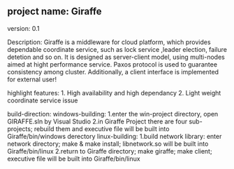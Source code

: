 project name: Giraffe
---------------------
version:  0.1

Description:
    Giraffe is a middleware for cloud platform, which provides dependable coordinate service,
    such as lock service ,leader election, failure detetion and so on. It is designed as server-client 
    model, using multi-nodes aimed at hight performance service. Paxos protocol is used to guarantee 
    consistency among cluster. Additionally, a client interface is implemented for external user!
    
highlight features:
    1. High availability and high dependancy
    2. Light weight coordinate service issue

build-direction:
    windows-building:
      1.enter the win-project directory, open GIRAFFE.sln by Visual Studio
      2.in Giraffe Project there are four sub-projects; rebuild them 
        and executive file will be built into Giraffe/bin/windows derectory
    linux-building:
      1.build network library: enter network directory; make &  make install;
        libnetwork.so will be built into Giraffe/bin/linux
      2.return to Giraffe directory; make giraffe; make client; executive file 
        will be built into Giraffe/bin/linux